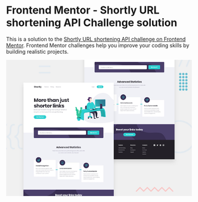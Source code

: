 # Frontend Mentor - Shortly URL shortening API Challenge solution

This is a solution to the [Shortly URL shortening API challenge on Frontend Mentor](https://www.frontendmentor.io/challenges/url-shortening-api-landing-page-2ce3ob-G). Frontend Mentor challenges help you improve your coding skills by building realistic projects.

![Design preview for the insure landing page challenge](./src/images/design-preview.jpg)

